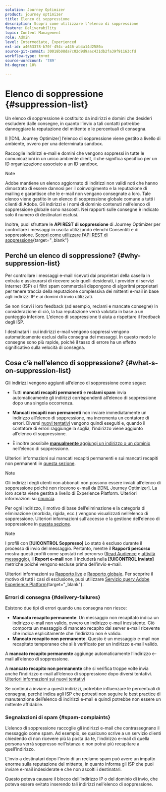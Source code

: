 ```yaml
---
solution: Journey Optimizer
product: journey optimizer
title: Elenco di soppressione
description: Scopri come utilizzare l’elenco di soppressione
feature: Deliverability
topic: Content Management
role: Admin
level: Intermediate, Experienced
exl-id: a4653378-b70f-454c-a446-ab4a14d2580a
source-git-commit: 30018b08da7c02d9d9aac431db2fa39f91163cfd
workflow-type: tm+mt
source-wordcount: '789'
ht-degree: 10%

---
```


# Elenco di soppressione {#suppression-list}

Un elenco di soppressione è costituito da indirizzi e domini che desideri escludere dalle consegne, in quanto l’invio a tali contatti potrebbe danneggiare la reputazione del mittente e le percentuali di consegna.

Il [!DNL Journey Optimizer] l’elenco di soppressione viene gestito a livello di ambiente, ovvero per una determinata sandbox.

Raccoglie indirizzi e-mail e domini che vengono soppressi in tutte le comunicazioni in un unico ambiente client, il che significa specifico per un ID organizzazione associato a un ID sandbox.

>[!NOTE]
>
>Adobe mantiene un elenco aggiornato di indirizzi non validi noti che hanno dimostrato di essere dannosi per il coinvolgimento e la reputazione di mailing e garantisce che le e-mail non vengano consegnate a loro. Tale elenco viene gestito in un elenco di soppressione globale comune a tutti i clienti di Adobe. Gli indirizzi e i nomi di dominio contenuti nell’elenco di soppressione globale sono nascosti. Nei rapporti sulle consegne è indicato solo il numero di destinatari esclusi.

Inoltre, puoi sfruttare le **API REST di soppressione** di Journey Optimizer per controllare i messaggi in uscita utilizzando elenchi Consentiti e di soppressione. [Scopri come utilizzare l’API REST di soppressione](https://developer.adobe.com/journey-optimizer-apis/references/suppression/){target="_blank"}

## Perché un elenco di soppressione? {#why-suppression-list}

Per controllare i messaggi e-mail ricevuti dai proprietari della casella in entrata e assicurarsi di ricevere solo quelli desiderati, i provider di servizi Internet (ISP) e i filtri spam commerciali dispongono di algoritmi proprietari per tenere traccia della reputazione complessiva dei mittenti e-mail in base agli indirizzi IP e ai domini di invio utilizzati.

Se non ricevi i loro feedback (ad esempio, reclami e mancate consegne) In considerazione di ciò, la tua reputazione verrà valutata in base a un punteggio inferiore. L’elenco di soppressione ti aiuta a rispettare il feedback degli ISP.

I destinatari i cui indirizzi e-mail vengono soppressi vengono automaticamente esclusi dalla consegna dei messaggi. In questo modo le consegne sono più rapide, poiché il tasso di errore ha un effetto significativo sulla velocità di consegna.

## Cosa c’è nell’elenco di soppressione? {#what-s-on-suppression-list}

Gli indirizzi vengono aggiunti all’elenco di soppressione come segue:

* Tutti **mancati recapiti permanenti** e **reclami spam** invia automaticamente gli indirizzi corrispondenti all’elenco di soppressione dopo una singola occorrenza.

* **Mancati recapiti non permanenti** non inviare immediatamente un indirizzo all’elenco di soppressione, ma incrementa un contatore di errori. Diversi [nuovi tentativi](../configuration/retries.md) vengono quindi eseguiti e, quando il contatore di errori raggiunge la soglia, l’indirizzo viene aggiunto all’elenco di soppressione.

* È inoltre possibile [**manualmente** aggiungi un indirizzo o un dominio](../configuration/manage-suppression-list.md#add-addresses-and-domains) nell’elenco di soppressione.

Ulteriori informazioni sui mancati recapiti permanenti e sui mancati recapiti non permanenti in [questa sezione](#delivery-failures).

>[!NOTE]
>
>Gli indirizzi degli utenti non abbonati non possono essere inviati all’elenco di soppressione poiché non ricevono e-mail da [!DNL Journey Optimizer]. La loro scelta viene gestita a livello di Experience Platform. Ulteriori informazioni su [rinuncia](../privacy/opt-out.md).

Per ogni indirizzo, il motivo di base dell’eliminazione e la categoria di eliminazione (morbida, rigida, ecc.) vengono visualizzati nell’elenco di soppressione. Ulteriori informazioni sull’accesso e la gestione dell’elenco di soppressione in [questa sezione](../configuration/manage-suppression-list.md).

>[!NOTE]
>
>I profili con **[!UICONTROL Soppresso]** Lo stato è escluso durante il processo di invio del messaggio. Pertanto, mentre il **Rapporti percorso** mostra questi profili come spostati nel percorso ([Read Audience](../building-journeys/read-audience.md) e [attività messaggio](../building-journeys/journeys-message.md)), il **Report e-mail** non li includerà nella **[!UICONTROL Inviato]** metriche poiché vengono escluse prima dell’invio e-mail.
>
>Ulteriori informazioni su [Rapporto live](../reports/live-report.md) e [Rapporto globale](../reports/global-report.md). Per scoprire il motivo di tutti i casi di esclusione, puoi utilizzare [Servizio query Adobe Experience Platform](https://experienceleague.adobe.com/docs/experience-platform/query/api/getting-started.html){target="_blank"}.

### Errori di consegna {#delivery-failures}

Esistono due tipi di errori quando una consegna non riesce:

* **Mancato recapito permanente**. Un messaggio non recapitato indica un indirizzo e-mail non valido, ovvero un indirizzo e-mail inesistente. Ciò comporta un messaggio di mancato recapito dal server e-mail ricevente che indica esplicitamente che l’indirizzo non è valido.
* **Mancato recapito non permanente**. Questo è un messaggio e-mail non recapitato temporaneo che si è verificato per un indirizzo e-mail valido.

A **mancato recapito permanente** aggiunge automaticamente l’indirizzo e-mail all’elenco di soppressione.

A **mancato recapito non permanente** <!--or an **ignored** error--> che si verifica troppe volte invia anche l’indirizzo e-mail all’elenco di soppressione dopo diversi tentativi. [Ulteriori informazioni sui nuovi tentativi](../configuration/retries.md)

Se continui a inviare a questi indirizzi, potrebbe influenzare le percentuali di consegna, perché indica agli ISP che potresti non seguire le best practice di manutenzione dell’elenco di indirizzi e-mail e quindi potrebbe non essere un mittente affidabile.

### Segnalazioni di spam {#spam-complaints}

L’elenco di soppressione raccoglie gli indirizzi e-mail che contrassegnano il messaggio come spam. Ad esempio, se qualcuno scrive a un servizio clienti chiedendo di non ricevere più la posta da te, l’indirizzo e-mail di quella persona verrà soppresso nell’istanza e non potrai più recapitare a quell’indirizzo.

L’invio a destinatari dopo l’invio di un reclamo spam può avere un impatto enorme sulla reputazione del mittente, in quanto informa gli ISP che puoi inviare e-mail indesiderate e che non ascolti i destinatari.

Questo poteva causare il blocco dell’indirizzo IP o del dominio di invio, che poteva essere evitato inserendo tali indirizzi nell’elenco di soppressione.
